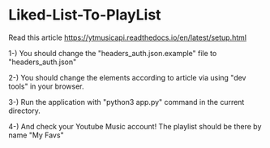 # Liked-List-To-PlayList

Read this article https://ytmusicapi.readthedocs.io/en/latest/setup.html

1-) You should change the "headers_auth.json.example" file to "headers_auth.json"

2-) You should change the elements according to article via using "dev tools" in your browser.

3-) Run the application with "python3 app.py" command in the current directory.

4-) And check your Youtube Music account! The playlist should be there by name "My Favs"
